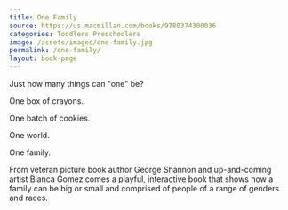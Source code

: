 ```yaml
---
title: One Family
source: https://us.macmillan.com/books/9780374300036
categories: Toddlers Preschoolers
image: /assets/images/one-family.jpg
permalink: /one-family/
layout: book-page
---
```

Just how many things can "one" be?

One box of crayons.

One batch of cookies.

One world.

One family.

From veteran picture book author George Shannon and up-and-coming artist Blanca Gomez comes a playful, interactive book that shows how a family can be big or small and comprised of people of a range of genders and races.

